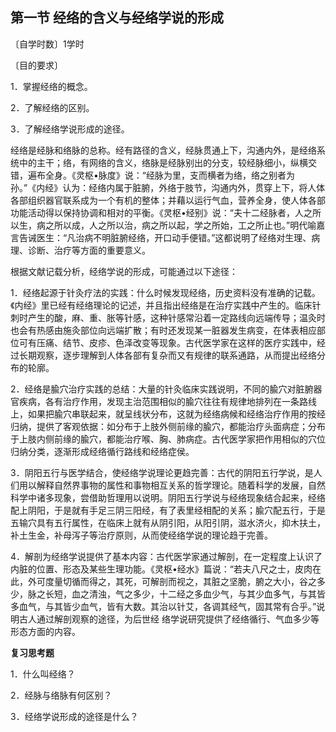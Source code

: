 ## 第一节  经络的含义与经络学说的形成

〔自学时数〕1学时 

〔目的要求〕 

1．掌握经络的概念。

2．了解经络的区别。

3．了解经络学说形成的途径。

经络是经脉和络脉的总称。经有路径的含义，经脉贯通上下，沟通内外，是经络系统中的主干；络，有网络的含义，络脉是经脉别出的分支，较经脉细小，纵横交错，遍布全身。《灵枢•脉度》说：“经脉为里，支而横者为络，络之别者为孙。”《内经》认为：经络内属于脏腑，外络于肢节，沟通内外，贯穿上下，将人体各部组织器官联系成为一个有机的整体；并藉以运行气血，营养全身，使人体各部功能活动得以保持协调和相对的平衡。《灵枢•经别》说：“夫十二经脉者，人之所以生，病之所以成，人之所以治，病之所以起，学之所始，工之所止也。”明代喻嘉言告诫医生：“凡治病不明脏腑经络，开口动手便错。”这都说明了经络对生理、病理、诊断、治疗等方面的重要意义。

根据文献记载分析，经络学说的形成，可能通过以下途径：

1．经络起源于针灸疗法的实践：什么时候发现经络，历史资料没有准确的记载。《内经》里已经有经络理论的记述，并且指出经络是在治疗实践中产生的。临床针刺时产生的酸，麻、重、胀等针感，这种针感常沿着一定路线向远端传导；温灸时也会有热感由施灸部位向远端扩散；有时还发现某一脏器发生病变，在体表相应部位可有压痛、结节、皮疹、色泽改变等现象。古代医学家在这样的医疗实践中，经过长期观察，逐步理解到人体各部有复杂而又有规律的联系通路，从而提出经络分布的轮廓。

2．经络是腧穴治疗实践的总结：大量的针灸临床实践说明，不同的腧穴对脏腑器官疾病，各有治疗作用，发现主治范围相似的腧穴往往有规律地排列在一条路线上，如果把腧穴串联起来，就呈线状分布，这就为经络病候和经络治疗作用的按经归纳，提供了客观依据：如分布于上肢外侧前缘的腧穴，都能治疗头面病症；分布于上肢内侧前缘的腧穴，都能治疗喉、胸、肺病症。古代医学家把作用相似的穴位归纳分类，逐渐形成经络循行路线和经络症侯。

 3．阴阳五行与医学结合，使经络学说理论更趋完善：古代的阴阳五行学说，是人们用以解释自然界事物的属性和事物相互关系的哲学理论。随着科学的发展，自然科学中诸多现象，尝借助哲理用以说明。阴阳五行学说与经络现象结合起来，经络配上阴阳，于是就有手足三阴三阳经，有了表里经相配的关系；腧穴配五行，于是五输穴具有五行属性，在临床上就有从阴引阳，从阳引阴，滋水济火，抑木扶土，补土生金，补母泻子等治疗原则，从而使经络学说的理论趋于完善。

4．解剖为经络学说提供了基本内容：古代医学家通过解剖，在一定程度上认识了内脏的位置、形态及某些生理功能。《灵枢•经水》篇说：“若夫八尺之士，皮肉在此，外可度量切循而得之，其死，可解剖而视之，其脏之坚脆，腑之大小，谷之多少，脉之长短，血之清浊，气之多少，十二经之多血少气，与其少血多气，与其皆多血气，与其皆少血气，皆有大数。其治以针艾，各调其经气，固其常有合乎。”说明古人通过解剖观察的途径，为后世经
络学说研究提供了经络循行、气血多少等形态方面的内容。

**复习思考题**

1．什么叫经络？

2．经脉与络脉有何区别？

3．经络学说形成的途径是什么？


